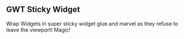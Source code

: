 ## GWT Sticky Widget

Wrap Widgets in super sticky widget glue and marvel as they refuse to leave the
viewport! Magic!